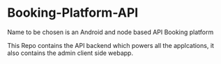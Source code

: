 # Booking-Platform-API
Name to be chosen is an Android and node based API Booking platform

This Repo contains the API backend which powers all the applcations, it also contains the admin client side webapp. 
